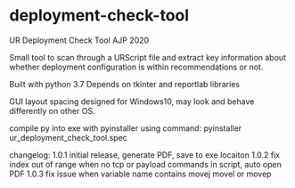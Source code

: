 # deployment-check-tool

UR Deployment Check Tool
AJP 2020

Small tool to scan through a URScript file and extract key information about whether deployment configuration is within recommendations or not.

Built with python 3.7
Depends on tkinter and reportlab libraries

GUI layout spacing designed for Windows10, may look and behave differently on other OS.

compile py into exe with pyinstaller using command:
pyinstaller ur_deployment_check_tool.spec

changelog:
1.0.1 initial release, generate PDF, save to exe locaiton
1.0.2 fix index out of range when no tcp or payload commands in script, auto open PDF
1.0.3 fix issue when variable name contains movej movel or movep
